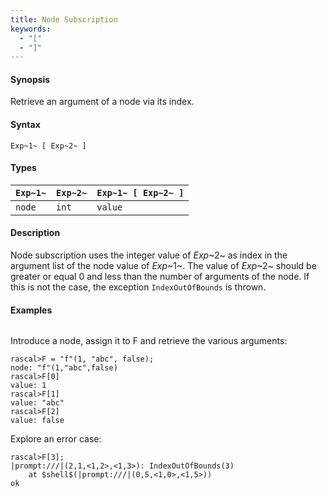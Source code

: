 ```yaml
---
title: Node Subscription
keywords:
  - "["
  - "]"
---
```


#### Synopsis

Retrieve an argument of a node via its index.

#### Syntax

`Exp~1~ [ Exp~2~ ]`

#### Types


| `Exp~1~`     | `Exp~2~` | `Exp~1~ [ Exp~2~ ]`  |
| --- | --- | --- |
| `node`        | `int`     | `value`                 |


#### Description

Node subscription uses the integer value of _Exp_~2~ as index in the argument list of the node value of _Exp_~1~.
The value of _Exp_~2~ should be greater or equal 0 and less than the number of arguments of the node.
If this is not the case, the exception `IndexOutOfBounds` is thrown.

#### Examples


```rascal-shell ,error
```
Introduce a node, assign it to F and retrieve the various arguments:

```rascal-shell ,continue,error
rascal>F = "f"(1, "abc", false);
node: "f"(1,"abc",false)
rascal>F[0]
value: 1
rascal>F[1]
value: "abc"
rascal>F[2]
value: false
```
Explore an error case:

```rascal-shell ,continue,error
rascal>F[3];
|prompt:///|(2,1,<1,2>,<1,3>): IndexOutOfBounds(3)
	at $shell$(|prompt:///|(0,5,<1,0>,<1,5>))
ok
```

       


